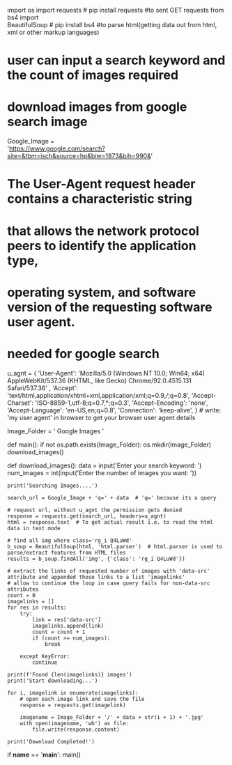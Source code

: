 import os
import requests  # pip install requests #to sent GET requests
from bs4 import \
    BeautifulSoup  # pip install bs4 #to parse html(getting data out from html, xml or other markup languages)

# user can input a search keyword and the count of images required
# download images from google search image
Google_Image = \
    'https://www.google.com/search?site=&tbm=isch&source=hp&biw=1873&bih=990&'

# The User-Agent request header contains a characteristic string
# that allows the network protocol peers to identify the application type,
# operating system, and software version of the requesting software user agent.
# needed for google search
u_agnt = {
    'User-Agent': 'Mozilla/5.0 (Windows NT 10.0; Win64; x64) AppleWebKit/537.36 (KHTML, like Gecko) Chrome/92.0.4515.131 Safari/537.36' ,
    'Accept': 'text/html,application/xhtml+xml,application/xml;q=0.9,*/*;q=0.8',
    'Accept-Charset': 'ISO-8859-1,utf-8;q=0.7,*;q=0.3',
    'Accept-Encoding': 'none',
    'Accept-Language': 'en-US,en;q=0.8',
    'Connection': 'keep-alive',
}  # write: 'my user agent' in browser to get your browser user agent details

Image_Folder = ' Google Images '


def main():
    if not os.path.exists(Image_Folder):
        os.mkdir(Image_Folder)
    download_images()


def download_images():
    data = input('Enter your search keyword: ')
    num_images = int(input('Enter the number of images you want: '))

    print('Searching Images....')

    search_url = Google_Image + 'q=' + data  # 'q=' because its a query

    # request url, without u_agnt the permission gets denied
    response = requests.get(search_url, headers=u_agnt)
    html = response.text  # To get actual result i.e. to read the html data in text mode

    # find all img where class='rg_i Q4LuWd'
    b_soup = BeautifulSoup(html, 'html.parser')  # html.parser is used to parse/extract features from HTML files
    results = b_soup.findAll('img', {'class': 'rg_i Q4LuWd'})

    # extract the links of requested number of images with 'data-src' attribute and appended those links to a list 'imagelinks'
    # allow to continue the loop in case query fails for non-data-src attributes
    count = 0
    imagelinks = []
    for res in results:
        try:
            link = res['data-src']
            imagelinks.append(link)
            count = count + 1
            if (count >= num_images):
                break

        except KeyError:
            continue

    print(f'Found {len(imagelinks)} images')
    print('Start downloading...')

    for i, imagelink in enumerate(imagelinks):
        # open each image link and save the file
        response = requests.get(imagelink)

        imagename = Image_Folder + '/' + data + str(i + 1) + '.jpg'
        with open(imagename, 'wb') as file:
            file.write(response.content)

    print('Download Completed!')


if __name__ == '__main__':
    main()



        

